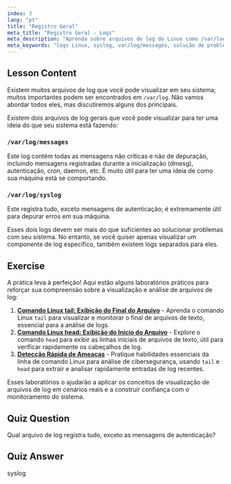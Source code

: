 ```yaml
---
index: 3
lang: "pt"
title: "Registro Geral"
meta_title: "Registro Geral - Logs"
meta_description: "Aprenda sobre arquivos de log do Linux como /var/log/messages e syslog. Entenda suas diferenças para uma solução de problemas eficaz do sistema. Comece sua jornada no Linux!"
meta_keywords: "logs Linux, syslog, var/log/messages, solução de problemas Linux, Linux para iniciantes, guia Linux, logs do sistema"
---
```


## Lesson Content

Existem muitos arquivos de log que você pode visualizar em seu sistema; muitos importantes podem ser encontrados em `/var/log`. Não vamos abordar todos eles, mas discutiremos alguns dos principais.

Existem dois arquivos de log gerais que você pode visualizar para ter uma ideia do que seu sistema está fazendo:

### `/var/log/messages`

Este log contém todas as mensagens não críticas e não de depuração, incluindo mensagens registradas durante a inicialização (dmesg), autenticação, cron, daemon, etc. É muito útil para ter uma ideia de como sua máquina está se comportando.

### `/var/log/syslog`

Este registra tudo, exceto mensagens de autenticação; é extremamente útil para depurar erros em sua máquina.

Esses dois logs devem ser mais do que suficientes ao solucionar problemas com seu sistema. No entanto, se você quiser apenas visualizar um componente de log específico, também existem logs separados para eles.

## Exercise

A prática leva à perfeição! Aqui estão alguns laboratórios práticos para reforçar sua compreensão sobre a visualização e análise de arquivos de log:

1. **[Comando Linux tail: Exibição do Final do Arquivo](https://labex.io/pt/labs/linux-linux-tail-command-file-end-display-214303)** - Aprenda o comando Linux `tail` para visualizar e monitorar o final de arquivos de texto, essencial para a análise de logs.
2. **[Comando Linux head: Exibição do Início do Arquivo](https://labex.io/pt/labs/linux-linux-head-command-file-beginning-display-214302)** - Explore o comando `head` para exibir as linhas iniciais de arquivos de texto, útil para verificar rapidamente os cabeçalhos de log.
3. **[Detecção Rápida de Ameaças](https://labex.io/pt/labs/linux-rapid-threat-detection-387930)** - Pratique habilidades essenciais da linha de comando Linux para análise de cibersegurança, usando `tail` e `head` para extrair e analisar rapidamente entradas de log recentes.

Esses laboratórios o ajudarão a aplicar os conceitos de visualização de arquivos de log em cenários reais e a construir confiança com o monitoramento do sistema.

## Quiz Question

Qual arquivo de log registra tudo, exceto as mensagens de autenticação?

## Quiz Answer

syslog
